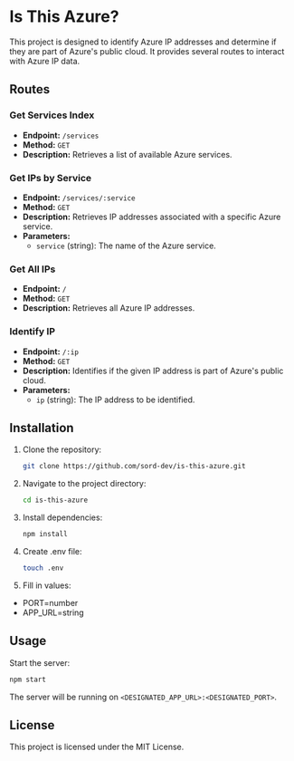 # Is This Azure?

This project is designed to identify Azure IP addresses and determine if they are part of Azure's public cloud. It provides several routes to interact with Azure IP data.

## Routes

### Get Services Index
- **Endpoint:** `/services`
- **Method:** `GET`
- **Description:** Retrieves a list of available Azure services.

### Get IPs by Service
- **Endpoint:** `/services/:service`
- **Method:** `GET`
- **Description:** Retrieves IP addresses associated with a specific Azure service.
- **Parameters:**
    - `service` (string): The name of the Azure service.

### Get All IPs
- **Endpoint:** `/`
- **Method:** `GET`
- **Description:** Retrieves all Azure IP addresses.

### Identify IP
- **Endpoint:** `/:ip`
- **Method:** `GET`
- **Description:** Identifies if the given IP address is part of Azure's public cloud.
- **Parameters:**
    - `ip` (string): The IP address to be identified.

## Installation

1. Clone the repository:
     ```bash
     git clone https://github.com/sord-dev/is-this-azure.git
     ```
2. Navigate to the project directory:
     ```bash
     cd is-this-azure
     ```
3. Install dependencies:
     ```bash
     npm install
     ```
4. Create .env file:
     ```bash
     touch .env
     ```
5. Fill in values:
- PORT=number
- APP_URL=string

## Usage

Start the server:
```bash
npm start
```

The server will be running on `<DESIGNATED_APP_URL>:<DESIGNATED_PORT>`.

## License

This project is licensed under the MIT License.
